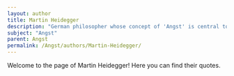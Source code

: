 ```yaml
---
layout: author
title: Martin Heidegger
description: "German philosopher whose concept of 'Angst' is central to his analysis of human existence in 'Being and Time', addressing the anxiety associated with the freedom of choice."
subject: "Angst"
parent: Angst
permalink: /Angst/authors/Martin-Heidegger/
---
```


Welcome to the page of Martin Heidegger! Here you can find their quotes.
